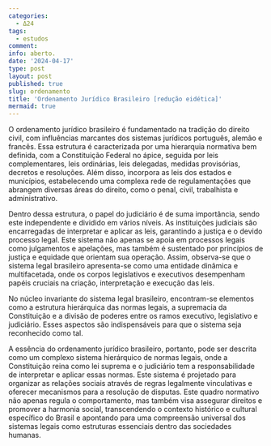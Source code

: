 ```yaml
---
categories:
  - Δ24
tags:
  - estudos
comment: 
info: aberto.
date: '2024-04-17'
type: post
layout: post
published: true
slug: ordenamento
title: 'Ordenamento Jurídico Brasileiro [redução eidética]'
mermaid: true
---
```


O ordenamento jurídico brasileiro é fundamentado na tradição do direito civil, com influências marcantes dos sistemas jurídicos português, alemão e francês. Essa estrutura é caracterizada por uma hierarquia normativa bem definida, com a Constituição Federal no ápice, seguida por leis complementares, leis ordinárias, leis delegadas, medidas provisórias, decretos e resoluções. Além disso, incorpora as leis dos estados e municípios, estabelecendo uma complexa rede de regulamentações que abrangem diversas áreas do direito, como o penal, civil, trabalhista e administrativo.

Dentro dessa estrutura, o papel do judiciário é de suma importância, sendo este independente e dividido em vários níveis. As instituições judiciais são encarregadas de interpretar e aplicar as leis, garantindo a justiça e o devido processo legal. Este sistema não apenas se apoia em processos legais como julgamentos e apelações, mas também é sustentado por princípios de justiça e equidade que orientam sua operação. Assim, observa-se que o sistema legal brasileiro apresenta-se como uma entidade dinâmica e multifacetada, onde os corpos legislativos e executivos desempenham papéis cruciais na criação, interpretação e execução das leis.

No núcleo invariante do sistema legal brasileiro, encontram-se elementos como a estrutura hierárquica das normas legais, a supremacia da Constituição e a divisão de poderes entre os ramos executivo, legislativo e judiciário. Esses aspectos são indispensáveis para que o sistema seja reconhecido como tal.

A essência do ordenamento jurídico brasileiro, portanto, pode ser descrita como um complexo sistema hierárquico de normas legais, onde a Constituição reina como lei suprema e o judiciário tem a responsabilidade de interpretar e aplicar essas normas. Este sistema é projetado para organizar as relações sociais através de regras legalmente vinculativas e oferecer mecanismos para a resolução de disputas. Este quadro normativo não apenas regula o comportamento, mas também visa assegurar direitos e promover a harmonia social, transcendendo o contexto histórico e cultural específico do Brasil e apontando para uma compreensão universal dos sistemas legais como estruturas essenciais dentro das sociedades humanas.
